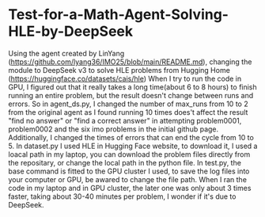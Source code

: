 # Test-for-a-Math-Agent-Solving-HLE-by-DeepSeek
Using the agent created by LinYang (https://github.com/lyang36/IMO25/blob/main/README.md), changing the module to DeepSeek v3 to solve HLE problems from Hugging Home (https://huggingface.co/datasets/cais/hle)
When I try to run the code in GPU, I figured out that it really takes a long time(about 6 to 8 hours) to finish running an entire problem, but the result doesn't change between runs and errors. So in agent_ds.py, I changed the number of max_runs from 10 to 2 from the original agent as I found running 10 times does't affect the result "find no answer" or "find a correct answer" in attempting problem0001, problem0002 and the six imo problems in the initial github page. Additionally, I changed the times of errors that can end the cycle from 10 to 5.
In dataset.py I used HLE in Hugging Face website, to download it, I used a loacal path in my laptop, you can download the problem files directly from the repositary, or change the local path in the python file.
In test.py, the base command is fitted to the GPU cluster I used, to save the log files into your computer or GPU, be awared to change the file path.
When I ran the code in my laptop and in GPU cluster, the later one was only about 3 times faster, taking about 30-40 minutes per problem, I wonder if it's due to DeepSeek.
